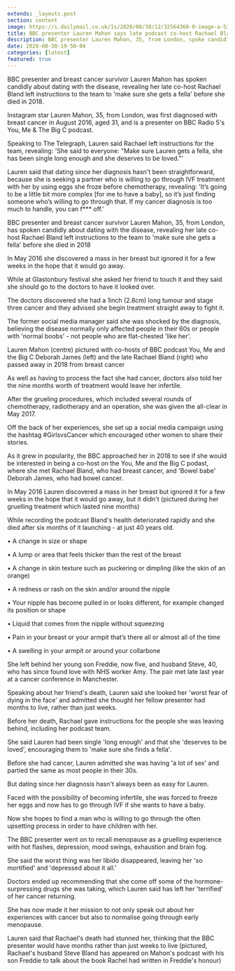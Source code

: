 ```yaml
---
extends: _layouts.post
section: content
image: https://i.dailymail.co.uk/1s/2020/08/30/12/32564360-0-image-a-53_1598787706520.jpg 
title: BBC presenter Lauren Mahon says late podcast co-host Rachael Bland left instructions before she died 
description: BBC presenter Lauren Mahon, 35, from London, spoke candidly to The Telegraph about dating with cancer, and said going through the menopause left her 'depressed about it all' 
date: 2020-08-30-19-50-04 
categories: [latest] 
featured: true 
--- 
```

BBC presenter and breast cancer survivor Lauren Mahon has spoken candidly about dating with the disease, revealing her late co-host Rachael Bland left instructions to the team to 'make sure she gets a fella' before she died in 2018. 

Instagram star Lauren Mahon, 35, from London, was first diagnosed with breast cancer in August 2016, aged 31, and is a presenter on BBC Radio 5's You, Me & The Big C podcast.  

Speaking to The Telegraph, Lauren said Rachael left instructions for the team, revealing: 'She said to everyone: "Make sure Lauren gets a fella, she has been single long enough and she deserves to be loved."'

Lauren said that dating since her diagnosis hasn't been straightforward, because she is seeking a partner who is willing to go through IVF treatment with her by using eggs she froze before chemotherapy, revealing: 'It’s going to be a little bit more complex [for me to have a baby], so it’s just finding someone who’s willing to go through that. If my cancer diagnosis is too much to handle, you can f*** off.'

BBC presenter and breast cancer survivor Lauren Mahon, 35, from London, has spoken candidly about dating with the disease, revealing her late co-host Rachael Bland left instructions to the team to 'make sure she gets a fella' before she died in 2018

In May 2016 she discovered a mass in her breast but ignored it for a few weeks in the hope that it would go away. 

While at Glastonbury festival she asked her friend to touch it and they said she should go to the doctors to have it looked over. 

The doctors discovered she had a 1inch (2.8cm) long tumour and stage three cancer and they advised she begin treatment straight away to fight it. 

The former social media manager said she was shocked by the diagnosis, believing the disease normally only affected people in their 60s or people with 'normal boobs' - not people who are flat-chested 'like her'. 

Lauren Mahon (centre) pictured with co-hosts of BBC podcast You, Me and the Big C Deborah James (left) and the late Rachael Bland (right) who passed away in 2018 from breast cancer 

As well as having to process the fact she had cancer, doctors also told her the nine months worth of treatment would leave her infertile. 

After the grueling procedures, which included several rounds of chemotherapy, radiotherapy and an operation, she was given the all-clear in May 2017.  

Off the back of her experiences, she set up a social media campaign using the hashtag #GirlsvsCancer which encouraged other women to share their stories. 

As it grew in popularity, the BBC approached her in 2018 to see if she would be interested in being a co-host on the You, Me and the Big C podast, where she met Rachael Bland, who had breast cancer, and 'Bowel babe' Deborah James, who had bowel cancer. 

In May 2016 Lauren discovered a mass in her breast but ignored it for a few weeks in the hope that it would go away, but it didn't (pictured during her gruelling treatment which lasted nine months)

While recording the podcast Bland's health deteriorated rapidly and she died after six months of it launching - at just 40 years old.

• A change in size or shape

• A lump or area that feels thicker than the rest of the breast

• A change in skin texture such as puckering or dimpling (like the skin of an orange)

• A redness or rash on the skin and/or around the nipple

• Your nipple has become pulled in or looks different, for example changed its position or shape

• Liquid that comes from the nipple without squeezing

• Pain in your breast or your armpit that’s there all or almost all of the time

• A swelling in your armpit or around your collarbone

She left behind her young son Freddie, now five, and husband Steve, 40, who has since found love with NHS worker Amy. The pair met late last year at a cancer conference in Manchester.

Speaking about her friend's death, Lauren said she looked her 'worst fear of dying in the face' and admitted she thought her fellow presenter had months to live, rather than just weeks. 

Before her death, Rachael gave instructions for the people she was leaving behind, including her podcast team. 

She said Lauren had been single 'long enough' and that she 'deserves to be loved', encouraging them to 'make sure she finds a fella'. 

Before she had cancer, Lauren admitted she was having 'a lot of sex' and partied the same as most people in their 30s. 

But dating since her diagnosis hasn't always been as easy for Lauren. 

Faced with the possibility of becoming infertile, she was forced to freeze her eggs and now has to go through IVF if she wants to have a baby. 

Now she hopes to find a man who is willing to go through the often upsetting process in order to have children with her.   

The BBC presenter went on to recall menopause as a gruelling experience with hot flashes, depression, mood swings, exhaustion and brain fog. 

She said the worst thing was her libido disappeared, leaving her 'so mortified' and 'depressed about it all.'  

Doctors ended up recommending that she come off some of the hormone-surpressing drugs she was taking, which Lauren said has left her 'terrified' of her cancer returning.      

She has now made it her mission to not only speak out about her experiences with cancer but also to normalise going through early menopause.   

Lauren said that Rachael's death had stunned her, thinking that the BBC presenter would have months rather than just weeks to live (pictured, Rachael's husband Steve Bland has appeared on Mahon's podcast with his son Freddie to talk about the book Rachel had written in Freddie's honour)


